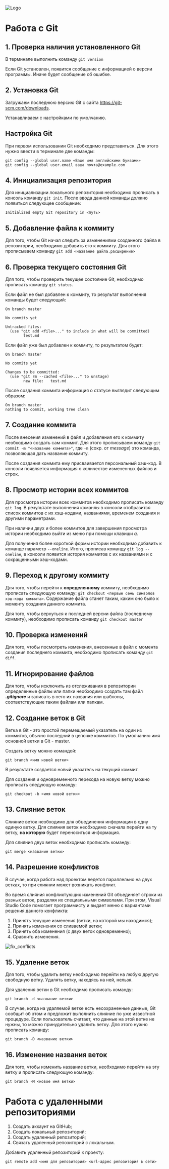 ![Logo](Git_logo.png)

# Работа с Git

## 1. Проверка наличия установленного Git

В терминале выполнить команду `git version`

Если Git установлен, появится сообщение с информацией о версии программы. Иначе будет сообщение об ошибке.

## 2. Установка Git

Загружаем последнюю версию Git с сайта https://git-scm.com/downloads.

Устанавливаем с настройками по умолчанию.

## Настройка Git

При первом использовании Git необходимо представиться. Для этого нужно ввести в терминале две команды:

```
git config --global user.name «Ваше имя английскими буквами»
git config --global user.email ваша почта@example.com
```

## 4. Инициализация репозитория

Для инициализации локального репозитория необходимо прописать в консоль команду `git init`. После ввода данной команды должно появиться следующее сообщение:

```
Initialized empty Git repository in <путь>
```

## 5. Добавление файла к коммиту

Для того, чтобы Git начал следить за изменениями созданного файла в репозитории, необходимо добавить его к коммиту. Для этого прописываем команду `git add <название файла.расширение>`

## 6. Проверка текущего состояния Git

Для того, чтобы проверить текущее состояние Git, необходимо прописать команду `git status`.

Если файл не был добавлен к коммиту, то результат выполнения команды будет следующий:

```
On branch master

No commits yet  

Untracked files:
  (use "git add <file>..." to include in what will be committed)
        test.md
```

Если файл уже был добавлен к коммиту, то результатом будет:

```
On branch master

No commits yet

Changes to be committed:
  (use "git rm --cached <file>..." to unstage)
        new file:   test.md
```

После создания коммита информация о статусе выглядит следующим образом:

```
On branch master
nothing to commit, working tree clean
```

## 7. Создание коммита

После внесения изменений в файл и добавления его к коммиту необходимо создать сам коммит. Для этого прописываем команду `git commit -m "<название коммита>"`, где `-m` (сокр. от *message*) это команда, позволяющая дать название коммиту.

После создания коммита ему присваивается персональный хэш-код. В консоли появляется информация о количестве измененных файлов и строк.

## 8. Просмотр истории всех коммитов

Для просмотра истории всех коммитов необходимо прописать команду `git log`. В результате выполнения команлы в консоли отобразится список коммитов с их хэш-кодами, названиями, временем создания и другими параметрами. 

При наличии двух и более коммитов для завершения просмотра истории необходимо выйти из меню при помощи клавиши *q*.

Для получения более короткой формы истории необходимо добавить к команде параметр `--oneline`. Итого, прописав команду `git log -- oneline`, в консоли появится история коммитов с их названиями и с сокращенными хэш-кодами.

## 9. Переход к другому коммиту

Для того, чтобы перейти к **определенному** коммиту, необходимо прописать следующую команду: `git checkout <первые семь символов хэш-кода коммита>`. Содержание файла станет таким, каким оно было к моменту создания данного коммита. 

Для того, чтобы вернуться к последней версии файла (последнему коммиту), необходимо прописать команду `git checkout master`

## 10. Проверка изменений

Для того, чтобы посмотреть изменения, внесенные в файл с момента создания последнего коммита, необходимо прописать команду `git diff`.

## 11. Игнорирование файлов

Для того, чтобы исключить из отслеживания в репозитории определенные файлы или папки необходимо создать там файл ***.gitignore*** и записать в него их названия или шаблоны, соответствующие таким файлам или папкам.

## 12. Создание веток в Git


Ветка в Git - это простой перемещаемый указатель на один из коммитов, обычно последний в цепочке коммитов. По умолчанию имя основной ветки в Git - master.

Создать ветку можно командой:
```
git branch <имя новой ветки>
```

В результате создается новый указатель на текущий коммит. 

Для создания и одновременного перехода на новую ветку можно прописать следующую команду:

```
git checkout -b <имя новой ветки>
```

## 13. Слияние веток

Слияние веток необходимо для объединения информации в одну единую ветку.
Для слияния веток необходимо сначала перейти на ту ветку, **на которую** будет переноситься информация.

Для слияния двух веток необходимо прописать команду:

```
git merge <название ветки>
```

## 14. Разрешение конфликтов

В случае, когда работа над проектом ведется параллельно на двух ветках, то при слиянии может возникать конфликт. 

Во время слияния конфликтующих изменений Git объединяет строки из разных веток, разделяя их специальными символами. При этом, Visual Studio Code помогает программисту и выдает меню с вариантами решения данного конфликта:

1. Принять текущие изменения (ветки, на которой мы находимся);
2. Принять изменения со сливаемой ветки;
3. Принять оба изменения (с двух веток одновременно);
4. Сравнить изменения.

![fix_conflicts](fix_conflict.png)

## 15. Удаление веток

Для того, чтобы удалить ветку необходимо перейти на любую другую свободную ветку. Удалять ветку, находясь на ней, нельзя.

Для удаления ветки в Git необходимо прописать команду:

```
git branch -d <название ветки>
```

В случае, когда на удаляемой ветке есть несохраненные данные, Git сообщит об этом и предложит выполнить слияние по уже известной процедуре. Если пользователь считает, что данные на этой ветке не нужны, то можно принудительно удалить ветку. Для этого нужно прописать команду:

```
git branch -D <название ветки>
```

## 16. Изменение названия веток

Для того, чтобы изменить название ветки, необходимо перейти на эту ветку и прописать следующую команду:

```
git branch -M <новое имя ветки>
```


# Работа с удаленными репозиториями

1. Создать аккаунт на GitHub;
2. Создать локальный репозиторий;
3. Создать удаленный репозиторий;
4. Связать удаленный репозиторий с локальным.

Добавить удаленный репозиторий к проекту:
```
git remote add <имя для репозитория> <url-адрес репозитория в сети>
```
